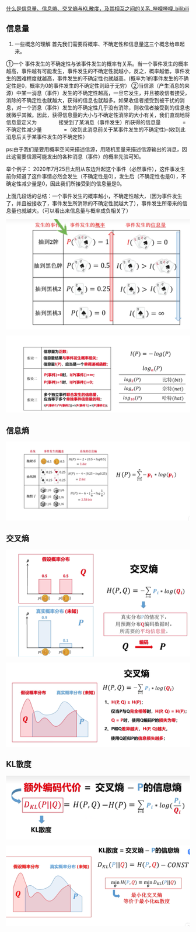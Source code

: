 [什么是信息量、信息熵、交叉熵与KL散度，及其相互之间的关系_哔哩哔哩_bilibili](https://www.bilibili.com/video/BV1mkgwzZEN9?spm_id_from=333.788.videopod.sections&vd_source=8536cb876aa29ebdb0cd5626bc423c0f)

## 信息量

1. 一些概念的理解
   首先我们需要将概率、不确定性和信息量这三个概念给串起来。

①一个 事件发生的不确定性与该事件发生的概率有关系。当一个事件发生的概率越高，事件越有可能发生，事件发生的不确定性就越小，反之，概率越低，事件发生的困难程度就越高，事件发生的不确定性也就越高。(概率为1的事件发生的不确定性是0，概率为0的事件发生的不确定性则趋于无穷）
②当信源（产生消息的来源）中某一消息（事件）发生的不确定性越高，一旦它发生，并且被收信者接受，消除的不确定性也就越大，获得的信息也就越多。如果收信者接受到被干扰的消息，对一个消息（事件）发生的不确定性几乎没有消除，则收信者接受到的信息也就微乎其微。因此，获得信息量的大小与不确定性消除的大小有关，我们直观地将信息量定义为
    接受到了某消息（事件发生）所获得的信息量
    =不确定性减少量
    =（收到此消息前关于某事件发生的不确定性)-(收到此消息后关于某事件发生的不确定性）

ps:由于我们是要用概率空间来描述信源，用随机变量来描述信源输出的消息，因此这需要信源可能发出的各种消息（事件）的概率先验可知。

举个例子：
2020年7月25日太阳从东边升起这个事件（必然事件），这件事发生前你知道了这件事情必然会发生（不确定性是0），发生后（不确定性也是0），不确定性减少量是0，因此我们所接受到的信息量是0。

上面几段话的总结：一个事件发生的概率越小，不确定性越大，（因为事件发生了，并且被接收了，事件发生所消除的不确定性就越大了），事件发生所带来的信息量也就越大。（可以看出来信息量与概率成负相关了）

![1761210330978](image/Note/1761210330978.png)

![1761210523455](image/Note/1761210523455.png)

## 信息熵

![1761210741846](image/Note/1761210741846.png)

## 交叉熵

![1761210859510](image/Note/1761210859510.png)

![1761210986343](image/Note/1761210986343.png)

## KL散度

![1761211283839](image/Note/1761211283839.png)

![1761211351941](image/Note/1761211351941.png)
